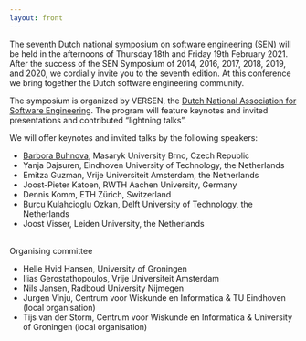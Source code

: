 ```yaml
---
layout: front
---
```


<p class="lead"> 

The seventh Dutch national symposium on software engineering (SEN) will
be held in the afternoons of Thursday 18th and Friday 19th February 2021. 
After the success of the SEN Symposium of 2014, 2016, 2017, 2018, 2019, and 2020, we cordially invite
you to the seventh edition. At this conference we bring together the
Dutch software engineering community.
<br>

The symposium is organized by VERSEN, the [Dutch National Association
for Software Engineering](https://www.versen.nl/). The program will
feature keynotes and invited presentations and contributed “lightning talks”.

We will offer keynotes and invited talks by the following speakers:
 
<ul>
<li> <a href="https://www.fi.muni.cz/~buhnova/">Barbora Buhnova</a>, Masaryk University Brno, Czech Republic </li>
<li> Yanja Dajsuren, Eindhoven University of Technology, the Netherlands </li>
<li> Emitza Guzman, Vrije Universiteit Amsterdam, the Netherlands </li>
<li> Joost-Pieter Katoen, RWTH Aachen University, Germany </li>
<li> Dennis Komm, ETH Zürich, Switzerland </li>
<li> Burcu Kulahcioglu Ozkan, Delft University of Technology, the Netherlands </li>
<li> Joost Visser, Leiden University, the Netherlands </li>
</ul>

<!-- The SEN Symposium is organized by <a href="http://www.versen.nl/">VERSEN</a>. -->

<br>
Organising committee
<ul>
<li>Helle Hvid Hansen, University of Groningen</li>
<li>Ilias Gerostathopoulos, Vrije Universiteit Amsterdam</li>
<li>Nils Jansen, Radboud University Nijmegen </li>
<li>Jurgen Vinju, Centrum voor Wiskunde en Informatica & TU Eindhoven (local organisation)</li>
<li>Tijs van der Storm, Centrum voor Wiskunde en Informatica & University of Groningen (local organisation)</li>
</ul>

<!--<a href="./posters/index.html">submit a poster/presentation</a> and <a href="./registration/index.html">register for free participation.</a> -->

